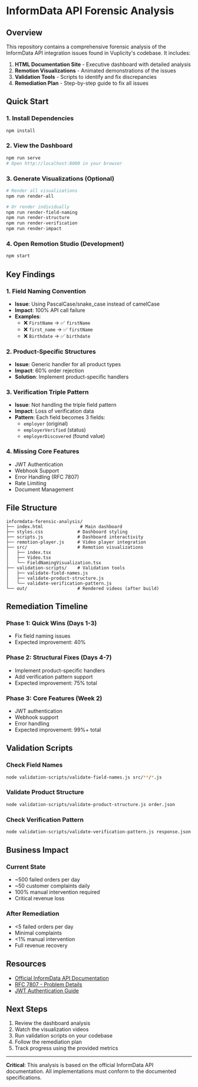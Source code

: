 # InformData API Forensic Analysis

## Overview

This repository contains a comprehensive forensic analysis of the InformData API integration issues found in Vuplicity's codebase. It includes:

1. **HTML Documentation Site** - Executive dashboard with detailed analysis
2. **Remotion Visualizations** - Animated demonstrations of the issues
3. **Validation Tools** - Scripts to identify and fix discrepancies
4. **Remediation Plan** - Step-by-step guide to fix all issues

## Quick Start

### 1. Install Dependencies
```bash
npm install
```

### 2. View the Dashboard
```bash
npm run serve
# Open http://localhost:8080 in your browser
```

### 3. Generate Visualizations (Optional)
```bash
# Render all visualizations
npm run render-all

# Or render individually
npm run render-field-naming
npm run render-structure
npm run render-verification
npm run render-impact
```

### 4. Open Remotion Studio (Development)
```bash
npm start
```

## Key Findings

### 1. Field Naming Convention
- **Issue**: Using PascalCase/snake_case instead of camelCase
- **Impact**: 100% API call failure
- **Examples**:
  - ❌ `FirstName` → ✅ `firstName`
  - ❌ `first_name` → ✅ `firstName`
  - ❌ `Birthdate` → ✅ `birthdate`

### 2. Product-Specific Structures
- **Issue**: Generic handler for all product types
- **Impact**: 60% order rejection
- **Solution**: Implement product-specific handlers

### 3. Verification Triple Pattern
- **Issue**: Not handling the triple field pattern
- **Impact**: Loss of verification data
- **Pattern**: Each field becomes 3 fields:
  - `employer` (original)
  - `employerVerified` (status)
  - `employerDiscovered` (found value)

### 4. Missing Core Features
- JWT Authentication
- Webhook Support
- Error Handling (RFC 7807)
- Rate Limiting
- Document Management

## File Structure

```
informdata-forensic-analysis/
├── index.html              # Main dashboard
├── styles.css             # Dashboard styling
├── scripts.js             # Dashboard interactivity
├── remotion-player.js     # Video player integration
├── src/                   # Remotion visualizations
│   ├── index.tsx
│   ├── Video.tsx
│   └── FieldNamingVisualization.tsx
├── validation-scripts/    # Validation tools
│   ├── validate-field-names.js
│   ├── validate-product-structure.js
│   └── validate-verification-pattern.js
└── out/                   # Rendered videos (after build)
```

## Remediation Timeline

### Phase 1: Quick Wins (Days 1-3)
- Fix field naming issues
- Expected improvement: 40%

### Phase 2: Structural Fixes (Days 4-7)
- Implement product-specific handlers
- Add verification pattern support
- Expected improvement: 75% total

### Phase 3: Core Features (Week 2)
- JWT authentication
- Webhook support
- Error handling
- Expected improvement: 99%+ total

## Validation Scripts

### Check Field Names
```bash
node validation-scripts/validate-field-names.js src/**/*.js
```

### Validate Product Structure
```bash
node validation-scripts/validate-product-structure.js order.json
```

### Check Verification Pattern
```bash
node validation-scripts/validate-verification-pattern.js response.json
```

## Business Impact

### Current State
- ~500 failed orders per day
- ~50 customer complaints daily
- 100% manual intervention required
- Critical revenue loss

### After Remediation
- <5 failed orders per day
- Minimal complaints
- <1% manual intervention
- Full revenue recovery

## Resources

- [Official InformData API Documentation](https://api.sjvassoc.com/clients/docs/)
- [RFC 7807 - Problem Details](https://tools.ietf.org/html/rfc7807)
- [JWT Authentication Guide](https://jwt.io/)

## Next Steps

1. Review the dashboard analysis
2. Watch the visualization videos
3. Run validation scripts on your codebase
4. Follow the remediation plan
5. Track progress using the provided metrics

---

**Critical**: This analysis is based on the official InformData API documentation. All implementations must conform to the documented specifications.
